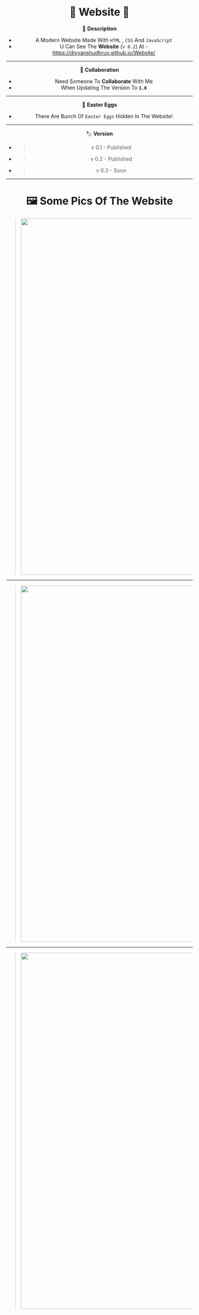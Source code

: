 <center>

# 🎈 Website 🎈
📑 **Description**
* A Modern Website Made With `HTML` , `CSS` And `JavaScript`
* U Can See The **Website** (`v 0.2`) At - https://divyanshudhruv.github.io/Website/
----------------------
🤝 **Collaboration**
* Need Someone To **Collaborate** With Me
* When Updating The Version To **`1.0`**
---------------------
🥚 **Easter Eggs**
* There Are Bunch Of `Easter Eggs` Hidden In The Website!
---------------------
🏷️ **Version**
* > v 0.1 - Published
* > v 0.2 - Published
* > v 0.3 - Soon
---------------------
# 🖼️ **Some Pics Of The Website**


> <img width="960" alt="image" src="https://user-images.githubusercontent.com/71079602/144416127-14fe5a62-2d2d-4c1d-9b4d-99fa54dfa985.png">
---------------------
> <img width="960" alt="image" src="https://user-images.githubusercontent.com/71079602/144416174-f7b812b0-bbee-40c1-86e7-278a72a9415c.png">
---------------------
> <img width="960" alt="image" src="https://user-images.githubusercontent.com/71079602/144416316-05d840ba-8ea7-4f54-a035-44305603546a.png">

</center>